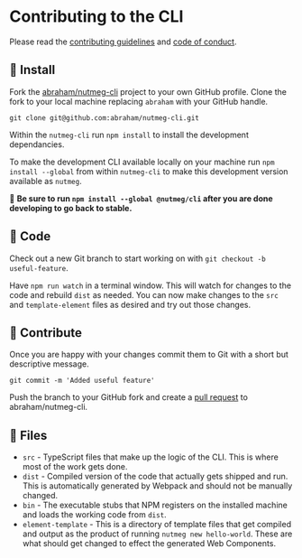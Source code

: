 Contributing to the CLI
====

Please read the [contributing guidelines](https://github.com/abraham/nutmeg-cli/blob/master/CONTRIBUTING.md) and [code of conduct](https://github.com/abraham/nutmeg-cli/blob/master/CODE_OF_CONDUCT.md).

🔽 Install
----

Fork the [abraham/nutmeg-cli](https://github.com/abraham/nutmeg-cli) project to your own GitHub profile. Clone the fork to your local machine replacing `abraham` with your GitHub handle.

```
git clone git@github.com:abraham/nutmeg-cli.git
```

Within the `nutmeg-cli` run `npm install` to install the development dependancies.

To make the development CLI available locally on your machine run `npm install --global` from within `nutmeg-cli` to make this development version available as `nutmeg`.

🚧  **Be sure to run `npm install --global @nutmeg/cli` after you are done developing to go back to stable.**


🌱 Code
----

Check out a new Git branch to start working on with `git checkout -b useful-feature`.

Have `npm run watch` in a terminal window. This will watch for changes to the code and rebuild `dist` as needed. You can now make changes to the `src` and `template-element` files as desired and try out those changes.

🔼 Contribute
----

Once you are happy with your changes commit them to Git with a short but descriptive message.

```
git commit -m 'Added useful feature'
```

Push the branch to your GitHub fork and create a [pull request](https://github.com/abraham/nutmeg-cli/pulls) to abraham/nutmeg-cli.

📁 Files
----

* `src` - TypeScript files that make up the logic of the CLI. This is where most of the work gets done.
* `dist` - Compiled version of the code that actually gets shipped and run. This is automatically generated by Webpack and should not be manually changed.
* `bin` - The executable stubs that NPM registers on the installed machine and loads the working code from `dist`.
* `element-template` - This is a directory of template files that get compiled and output as the product of running `nutmeg new hello-world`. These are what should get changed to effect the generated Web Components.
